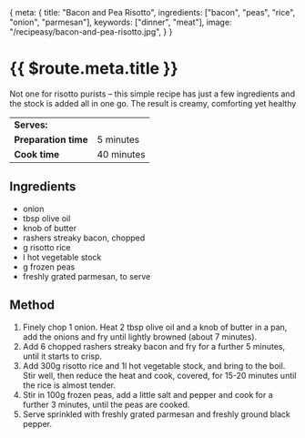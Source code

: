 <route>
{
  meta: {
    title: "Bacon and Pea Risotto",
    ingredients: ["bacon", "peas", "rice", "onion", "parmesan"],
    keywords: ["dinner", "meat"],
    image: "/recipeasy/bacon-and-pea-risotto.jpg",
  }
}
</route>

<RecipeLayout :serves="4">

# {{ $route.meta.title }}

Not one for risotto purists – this simple recipe has just a few ingredients and the stock is added all in one go. The result is creamy, comforting yet healthy

|                      |                 |
| -------------------- | --------------- |
| **Serves:**          | <ServesInput /> |
| **Preparation time** | 5 minutes       |
| **Cook time**        | 40 minutes      |

## Ingredients

-   <IngredientQuantity :quantity="1" /> onion
-   <IngredientQuantity :quantity="2" /> tbsp olive oil
-   <IngredientQuantity :quantity="1" /> knob of butter
-   <IngredientQuantity :quantity="6" /> rashers streaky bacon, chopped
-   <IngredientQuantity :quantity="300" />g risotto rice
-   <IngredientQuantity :quantity="1" />l hot vegetable stock
-   <IngredientQuantity :quantity="100" />g frozen peas
-   freshly grated parmesan, to serve

## Method

1. Finely chop 1 onion. Heat 2 tbsp olive oil and a knob of butter in a pan, add the onions and fry until lightly browned (about 7 minutes).
2. Add 6 chopped rashers streaky bacon and fry for a further 5 minutes, until it starts to crisp.
3. Add 300g risotto rice and 1l hot vegetable stock, and bring to the boil. Stir well, then reduce the heat and cook, covered, for 15-20 minutes until the rice is almost tender.
4. Stir in 100g frozen peas, add a little salt and pepper and cook for a further 3 minutes, until the peas are cooked.
5. Serve sprinkled with freshly grated parmesan and freshly ground black pepper.

</RecipeLayout>
